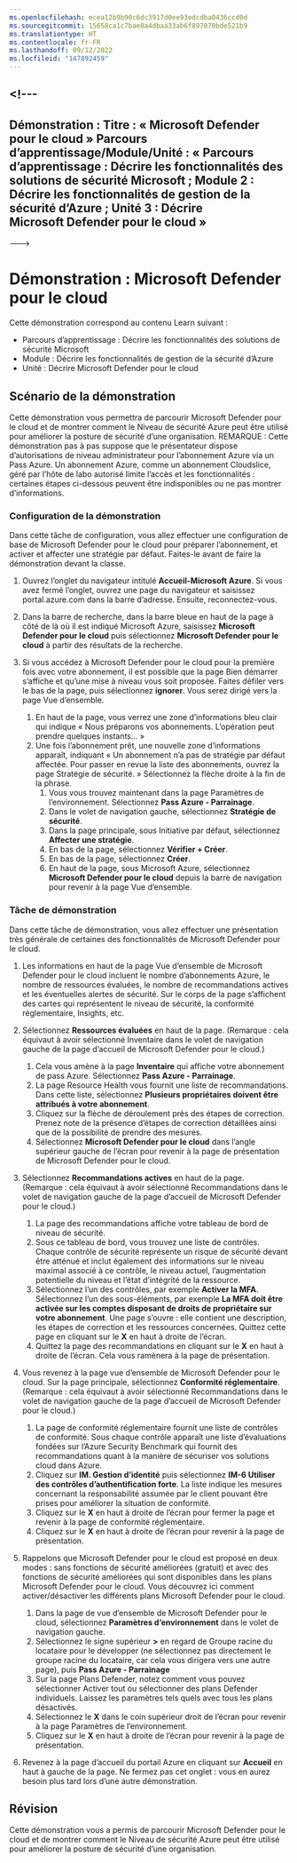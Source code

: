 ```yaml
---
ms.openlocfilehash: ecea12b9b90c6dc3917d0ee93edcdba0436ccd0d
ms.sourcegitcommit: 15658ca1c7bae8a4dbaa33ab6f897070bde521b9
ms.translationtype: HT
ms.contentlocale: fr-FR
ms.lasthandoff: 09/12/2022
ms.locfileid: "147892459"
---
```

<a name="---"></a><!---
---
Démonstration : Titre : « Microsoft Defender pour le cloud » Parcours d’apprentissage/Module/Unité : « Parcours d’apprentissage : Décrire les fonctionnalités des solutions de sécurité Microsoft ; Module 2 : Décrire les fonctionnalités de gestion de la sécurité d’Azure ; Unité 3 : Décrire Microsoft Defender pour le cloud »
---
--->

# <a name="demo-microsoft-defender-for-cloud"></a>Démonstration : Microsoft Defender pour le cloud

Cette démonstration correspond au contenu Learn suivant :

- Parcours d’apprentissage : Décrire les fonctionnalités des solutions de sécurité Microsoft
- Module : Décrire les fonctionnalités de gestion de la sécurité d’Azure
- Unité : Décrire Microsoft Defender pour le cloud

## <a name="demo-scenario"></a>Scénario de la démonstration

Cette démonstration vous permettra de parcourir Microsoft Defender pour le cloud et de montrer comment le Niveau de sécurité Azure peut être utilisé pour améliorer la posture de sécurité d’une organisation.  REMARQUE : Cette démonstration pas à pas suppose que le présentateur dispose d’autorisations de niveau administrateur pour l’abonnement Azure via un Pass Azure.  Un abonnement Azure, comme un abonnement Cloudslice, géré par l’hôte de labo autorisé limite l’accès et les fonctionnalités : certaines étapes ci-dessous peuvent être indisponibles ou ne pas montrer d’informations.

### <a name="demo-setup"></a>Configuration de la démonstration

Dans cette tâche de configuration, vous allez effectuer une configuration de base de Microsoft Defender pour le cloud pour préparer l’abonnement, et activer et affecter une stratégie par défaut. Faites-le avant de faire la démonstration devant la classe. 

1. Ouvrez l’onglet du navigateur intitulé **Accueil-Microsoft Azure**.  Si vous avez fermé l’onglet, ouvrez une page du navigateur et saisissez portal.azure.com dans la barre d’adresse. Ensuite, reconnectez-vous.

1. Dans la barre de recherche, dans la barre bleue en haut de la page à côté de là où il est indiqué Microsoft Azure, saisissez **Microsoft Defender pour le cloud** puis sélectionnez **Microsoft Defender pour le cloud** à partir des résultats de la recherche.

1. Si vous accédez à Microsoft Defender pour le cloud pour la première fois avec votre abonnement, il est possible que la page Bien démarrer s’affiche et qu’une mise à niveau vous soit proposée.  Faites défiler vers le bas de la page, puis sélectionnez **ignorer**.  Vous serez dirigé vers la page Vue d’ensemble.
    1. En haut de la page, vous verrez une zone d’informations bleu clair qui indique « Nous préparons vos abonnements. L’opération peut prendre quelques instants... »
    1. Une fois l’abonnement prêt, une nouvelle zone d’informations apparaît, indiquant « Un abonnement n’a pas de stratégie par défaut affectée. Pour passer en revue la liste des abonnements, ouvrez la page Stratégie de sécurité. »  Sélectionnez la flèche droite à la fin de la phrase.
        1. Vous vous trouvez maintenant dans la page Paramètres de l’environnement. Sélectionnez **Pass Azure - Parrainage**. 
        1. Dans le volet de navigation gauche, sélectionnez **Stratégie de sécurité**.
        1. Dans la page principale, sous Initiative par défaut, sélectionnez **Affecter une stratégie**.
        1. En bas de la page, sélectionnez **Vérifier + Créer**.
        1. En bas de la page, sélectionnez **Créer**.
        1. En haut de la page, sous Microsoft Azure, sélectionnez **Microsoft Defender pour le cloud** depuis la barre de navigation pour revenir à la page Vue d’ensemble.

### <a name="demo-task"></a>Tâche de démonstration

Dans cette tâche de démonstration, vous allez effectuer une présentation très générale de certaines des fonctionnalités de Microsoft Defender pour le cloud.

1. Les informations en haut de la page Vue d’ensemble de Microsoft Defender pour le cloud incluent le nombre d’abonnements Azure, le nombre de ressources évaluées, le nombre de recommandations actives et les éventuelles alertes de sécurité.  Sur le corps de la page s’affichent des cartes qui représentent le niveau de sécurité, la conformité réglementaire, Insights, etc.  

1. Sélectionnez **Ressources évaluées** en haut de la page.  (Remarque : cela équivaut à avoir sélectionné Inventaire dans le volet de navigation gauche de la page d’accueil de Microsoft Defender pour le cloud.)
    1. Cela vous amène à la page **Inventaire** qui affiche votre abonnement de pass Azure.  Sélectionnez **Pass Azure - Parrainage**.
    1. La page Resource Health vous fournit une liste de recommandations.  Dans cette liste, sélectionnez **Plusieurs propriétaires doivent être attribués à votre abonnement**.
    1. Cliquez sur la flèche de déroulement près des étapes de correction. Prenez note de la présence d’étapes de correction détaillées ainsi que de la possibilité de prendre des mesures.  
    1. Sélectionnez **Microsoft Defender pour le cloud** dans l’angle supérieur gauche de l’écran pour revenir à la page de présentation de Microsoft Defender pour le cloud.

1. Sélectionnez **Recommandations actives** en haut de la page.  (Remarque : cela équivaut à avoir sélectionné Recommandations dans le volet de navigation gauche de la page d’accueil de Microsoft Defender pour le cloud.)
    1. La page des recommandations affiche votre tableau de bord de niveau de sécurité.
    1. Sous ce tableau de bord, vous trouvez une liste de contrôles. Chaque contrôle de sécurité représente un risque de sécurité devant être atténué et inclut également des informations sur le niveau maximal associé à ce contrôle, le niveau actuel, l’augmentation potentielle du niveau et l’état d’intégrité de la ressource.  
    1. Sélectionnez l’un des contrôles, par exemple **Activer la MFA**.  Sélectionnez l’un des sous-éléments, par exemple **La MFA doit être activée sur les comptes disposant de droits de propriétaire sur votre abonnement**.  Une page s’ouvre : elle contient une description, les étapes de correction et les ressources concernées. Quittez cette page en cliquant sur le **X** en haut à droite de l’écran.
    1. Quittez la page des recommandations en cliquant sur le **X** en haut à droite de l’écran. Cela vous ramènera à la page de présentation.

1. Vous revenez à la page vue d’ensemble de Microsoft Defender pour le cloud.  Sur la page principale, sélectionnez **Conformité réglementaire**. (Remarque : cela équivaut à avoir sélectionné Recommandations dans le volet de navigation gauche de la page d’accueil de Microsoft Defender pour le cloud.)
    1. La page de conformité réglementaire fournit une liste de contrôles de conformité.  Sous chaque contrôle apparaît une liste d’évaluations fondées sur l’Azure Security Benchmark qui fournit des recommandations quant à la manière de sécuriser vos solutions cloud dans Azure.
    1. Cliquez sur **IM. Gestion d’identité** puis sélectionnez **IM-6 Utiliser des contrôles d’authentification forte**.  La liste indique les mesures concernant la responsabilité assumée par le client pouvant être prises pour améliorer la situation de conformité.
    1. Cliquez sur le **X** en haut à droite de l’écran pour fermer la page et revenir à la page de conformité réglementaire.
    1. Cliquez sur le **X** en haut à droite de l’écran pour revenir à la page de présentation.

1. Rappelons que Microsoft Defender pour le cloud est proposé en deux modes : sans fonctions de sécurité améliorées (gratuit) et avec des fonctions de sécurité améliorées qui sont disponibles dans les plans Microsoft Defender pour le cloud. Vous découvrez ici comment activer/désactiver les différents plans Microsoft Defender pour le cloud.
    1. Dans la page de vue d’ensemble de Microsoft Defender pour le cloud, sélectionnez **Paramètres d’environnement** dans le volet de navigation gauche.
    1. Sélectionnez le signe supérieur **>** en regard de Groupe racine du locataire pour le développer (ne sélectionnez pas directement le groupe racine du locataire, car cela vous dirigera vers une autre page), puis **Pass Azure - Parrainage**
    1. Sur la page Plans Defender, notez comment vous pouvez sélectionner Activer tout ou sélectionner des plans Defender individuels. Laissez les paramètres tels quels avec tous les plans désactivés.
    1. Sélectionnez le **X** dans le coin supérieur droit de l’écran pour revenir à la page Paramètres de l’environnement.
    1. Cliquez sur le **X** en haut à droite de l’écran pour revenir à la page de présentation.

1. Revenez à la page d’accueil du portail Azure en cliquant sur **Accueil** en haut à gauche de la page.  Ne fermez pas cet onglet : vous en aurez besoin plus tard lors d’une autre démonstration.

## <a name="review"></a>Révision

Cette démonstration vous a permis de parcourir Microsoft Defender pour le cloud et de montrer comment le Niveau de sécurité Azure peut être utilisé pour améliorer la posture de sécurité d’une organisation.
